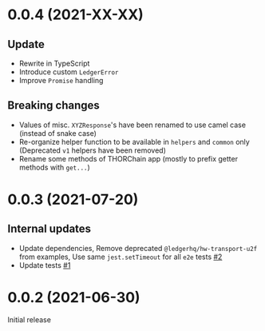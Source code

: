 # 0.0.4 (2021-XX-XX)

## Update

- Rewrite in TypeScript
- Introduce custom `LedgerError`
- Improve `Promise` handling

## Breaking changes

- Values of misc. `XYZResponse`'s have been renamed to use camel case (instead of snake case)
- Re-organize helper function to be available in `helpers` and `common` only (Deprecated `v1` helpers have been removed)
- Rename some methods of THORChain app (mostly to prefix getter methods with `get...`)

# 0.0.3 (2021-07-20)

## Internal updates

- Update dependencies, Remove deprecated `@ledgerhq/hw-transport-u2f` from examples, Use same `jest.setTimeout` for all `e2e` tests [#2](https://github.com/thorchain/ledger-thorchain-js/pull/2)
- Update tests [#1](https://github.com/thorchain/ledger-thorchain-js/pull/1)

# 0.0.2 (2021-06-30)

Initial release
